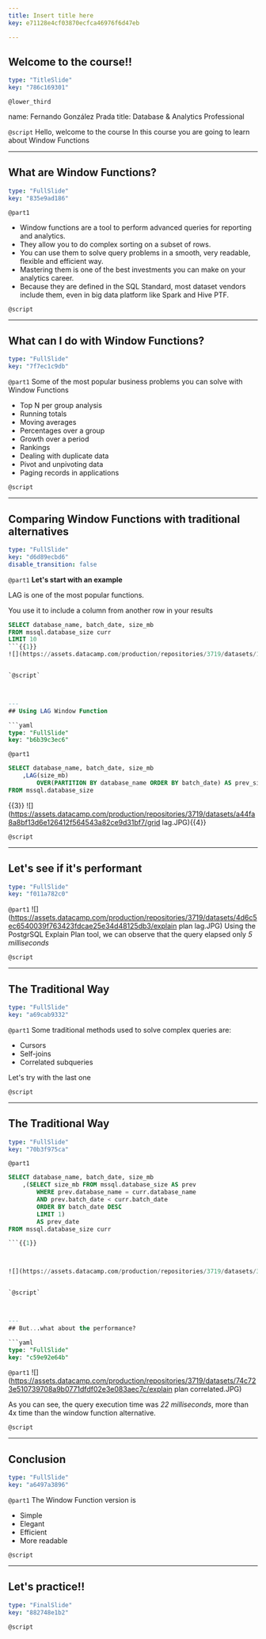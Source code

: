 ```yaml
---
title: Insert title here
key: e71128e4cf03870ecfca46976f6d47eb

---
```

## Welcome to the course!!

```yaml
type: "TitleSlide"
key: "786c169301"
```

`@lower_third`

name: Fernando González Prada
title: Database & Analytics Professional


`@script`
Hello, welcome to the course 
In this course you are going to learn about Window Functions


---
## What are Window Functions?

```yaml
type: "FullSlide"
key: "835e9ad186"
```

`@part1`
- Window functions are a tool to perform advanced queries for reporting and analytics. 
- They allow you to do complex sorting on a subset of rows.  
- You can use them to solve query problems in a smooth, very readable, flexible and efficient way.
- Mastering them is one of the best investments you can make on your analytics career. 
- Because they are defined in the SQL Standard, most dataset vendors include them, even in big data platform like Spark and Hive PTF.


`@script`



---
## **What can I do with Window Functions?**

```yaml
type: "FullSlide"
key: "7f7ec1c9db"
```

`@part1`
Some of the most popular business problems you can solve with Window Functions

- Top N per group analysis
- Running totals
- Moving averages
- Percentages over a group
- Growth over a period
- Rankings
- Dealing with duplicate data
- Pivot and unpivoting data
- Paging records in applications


`@script`



---
## **Comparing Window Functions with traditional alternatives**

```yaml
type: "FullSlide"
key: "d6d89ecbd6"
disable_transition: false
```

`@part1`
**Let's start with an example**

LAG is one of the most popular functions. 

You use it to include a column from another row in your results 


```sql
SELECT database_name, batch_date, size_mb
FROM mssql.database_size curr
LIMIT 10
```{{1}}
![](https://assets.datacamp.com/production/repositories/3719/datasets/11286715afeb0b9f334fb48d4a344bc6662e5832/table data.JPG){{2}}


`@script`



---
## Using LAG Window Function

```yaml
type: "FullSlide"
key: "b6b39c3ec6"
```

`@part1`
```sql
SELECT database_name, batch_date, size_mb	
	,LAG(size_mb) 
		OVER(PARTITION BY database_name ORDER BY batch_date) AS prev_size	
FROM mssql.database_size
```
{{3}}
![](https://assets.datacamp.com/production/repositories/3719/datasets/a44fa8a8bf13d6e126412f564543a82ce9d31bf7/grid lag.JPG){{4}}


`@script`



---
## Let's see if it's performant

```yaml
type: "FullSlide"
key: "f011a782c0"
```

`@part1`
![](https://assets.datacamp.com/production/repositories/3719/datasets/4d6c5ec6540039f763423fdcae25e34d48125db3/explain plan lag.JPG)
Using the PostgrSQL Explain Plan tool, we can observe that the query elapsed only _5 milliseconds_


`@script`



---
## The Traditional Way

```yaml
type: "FullSlide"
key: "a69cab9332"
```

`@part1`
Some traditional methods used to solve complex queries are: 
- Cursors
- Self-joins
- Correlated subqueries

Let's try with the last one


`@script`



---
## The Traditional Way

```yaml
type: "FullSlide"
key: "70b3f975ca"
```

`@part1`
```SQL
SELECT database_name, batch_date, size_mb
	,(SELECT size_mb FROM mssql.database_size AS prev
		WHERE prev.database_name = curr.database_name 
        AND prev.batch_date < curr.batch_date
		ORDER BY batch_date DESC 
		LIMIT 1) 
		AS prev_date	
FROM mssql.database_size curr

```{{1}}



![](https://assets.datacamp.com/production/repositories/3719/datasets/3fd0eb4bc548de80b32534b58a6098668eea8d8f/grid correlated.JPG){{2}}


`@script`



---
## But...what about the performance?

```yaml
type: "FullSlide"
key: "c59e92e64b"
```

`@part1`
![](https://assets.datacamp.com/production/repositories/3719/datasets/74c723e510739708a9b0771dfdf02e3e083aec7c/explain plan correlated.JPG)

As you can see, the query execution time was _22 milliseconds_, more than 4x time than the window function alternative.


`@script`



---
## Conclusion

```yaml
type: "FullSlide"
key: "a6497a3896"
```

`@part1`
The Window Function version is

- Simple
- Elegant
- Efficient
- More readable


`@script`



---
## Let's practice!!

```yaml
type: "FinalSlide"
key: "882748e1b2"
```

`@script`


